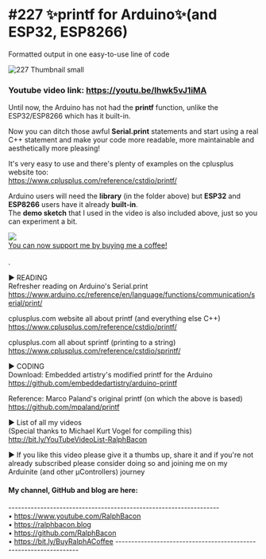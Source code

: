 # #227 ✨printf for Arduino✨(and ESP32, ESP8266)
Formatted output in one easy-to-use line of code

![227 Thumbnail small](https://user-images.githubusercontent.com/20911308/134812254-aa047ac5-401a-4a17-9764-64d57b17daff.jpg)  
### Youtube video link: https://youtu.be/lhwk5vJ1iMA

Until now, the Arduino has not had the **printf** function, unlike the ESP32/ESP8266 which has it built-in.

Now you can ditch those awful **Serial.print** statements and start using a real C++ statement and make your code more readable, more maintainable and aesthetically more pleasing!

It's very easy to use and there's plenty of examples on the cplusplus website too:  
https://www.cplusplus.com/reference/cstdio/printf/

Arduino users will need the **library** (in the folder above) but **ESP32** and **ESP8266** users have it already **built-in**.  
The **demo sketch** that I used in the video is also included above, just so you can experiment a bit.

<img src="https://user-images.githubusercontent.com/20911308/135296246-f216aa5b-0567-4aa8-b1b3-30a3ed92373b.gif" align="left">
<br />  
<a href="https://buymeacoffee.com/ralphbacon" target="_blank">You can now support me by buying me a coffee!</a>  
<br>
<br>
.  

► READING  
Refresher reading on Arduino's Serial.print  
https://www.arduino.cc/reference/en/language/functions/communication/serial/print/  

cplusplus.com website all about printf (and everything else C++)  
https://www.cplusplus.com/reference/cstdio/printf/  

cplusplus.com all about sprintf (printing to a string)  
https://www.cplusplus.com/reference/cstdio/sprintf/  

► CODING  
Download: Embedded artistry's modified printf for the Arduino  
https://github.com/embeddedartistry/arduino-printf

Reference: Marco Paland's original printf (on which the above is based)  
https://github.com/mpaland/printf

► List of all my videos  
(Special thanks to Michael Kurt Vogel for compiling this)   
http://bit.ly/YouTubeVideoList-RalphBacon 

► If you like this video please give it a thumbs up, share it and if you're not already subscribed please consider doing so and joining me on my Arduinite (and other μControllers) journey  

#### My channel, GitHub and blog are here:  
\------------------------------------------------------------------  
• https://www.youtube.com/RalphBacon  
• https://ralphbacon.blog  
• https://github.com/RalphBacon  
• https://bit.ly/BuyRalphACoffee
\------------------------------------------------------------------  
